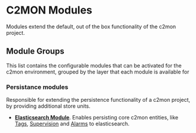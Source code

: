 <a id="_modules"></a>
# C2MON Modules

Modules extend the default, out of the box functionality of the c2mon project.

## Module Groups
This list contains the configurable modules that can be activated for the c2mon environment,
grouped by the layer that each module is available for


### Persistance modules
Responsible for extending the persistence functionality of a c2mon project, by providing additional store units. 

* **[Elasticsearch Module](/appendices/modules/elasticsearch-module/index.md)**. 
  Enables persisting core c2mon entities, like [Tags](/core-concepts/tags), [Supervision](/core-concepts/supervision) and [Alarms](/core-concepts/alarms) to elasticsearch. 

